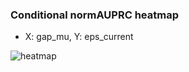 ### Conditional normAUPRC heatmap

- X: gap_mu, Y: eps_current

![heatmap](/home/elicer/project_0814_2/results/20250818-074815/holdout/conditional_heatmap_gap_mu_vs_eps_current.png)

